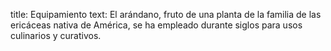 title: Equipamiento
text: El arándano, fruto de una planta de la familia de las ericáceas nativa de América, se ha empleado durante siglos para usos culinarios y curativos.